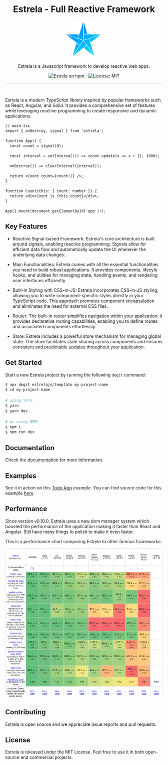 <h1 align="center">Estrela - Full Reactive Framework</h1>

<p align="center">
  <img src="images/logo.png" alt="estrela-logo" width="120px" height="120px"/>
  <br>
  <p align="center">Estrela is a Javascript framework to develop reactive web apps.</p>
</p>

<p align="center">
  <a href="https://www.npmjs.com/package/estrela">
    <img src="https://img.shields.io/npm/v/estrela?color=009DFF&label=NPM%20Package&logo=npm" alt="Estrela on npm" />
  </a>&nbsp;
  <a href="https://opensource.org/licenses/MIT" target="_new">
    <img src="https://img.shields.io/badge/License-MIT-yellow.svg" alt="License: MIT">
  </a>
</p>

<hr>
&nbsp;

Estrela is a modern TypeScript library inspired by popular frameworks such as React, Angular, and Solid. It provides a comprehensive set of features while leveraging reactive programming to create responsive and dynamic applications.

```tsx
// main.tsx
import { onDestroy, signal } from 'estrela';

function App() {
  const count = signal(0);

  const interval = setInterval(() => count.update(x => x + 1), 1000);

  onDestroy(() => clearInterval(interval));

  return <Count count={count()} />;
}

function Count(this: { count: number }) {
  return <div>Count is {this.count}</div>;
}

App().mount(document.getElementById('app')!);
```

## Key Features
- Reactive Signal-based Framework: Estrela's core architecture is built around signals, enabling reactive programming. Signals allow for efficient data flow and automatically update the UI whenever the underlying data changes.

- Main Functionalities: Estrela comes with all the essential functionalities you need to build robust applications. It provides components, lifecyle hooks, and utilities for managing state, handling events, and rendering user interfaces efficiently.

- Built-in Styling with CSS-in-JS: Estrela incorporates CSS-in-JS styling, allowing you to write component-specific styles directly in your TypeScript code. This approach promotes component encapsulation and eliminates the need for external CSS files.

- Router: The built-in router simplifies navigation within your application. It provides declarative routing capabilities, enabling you to define routes and associated components effortlessly.

- Store: Estrela includes a powerful store mechanism for managing global state. The store facilitates state sharing across components and ensures consistent and predictable updates throughout your application.

## Get Started

Start a new Estrela project by running the following `degit` command:

```bash
$ npx degit estrelajs/template my-project-name
$ cd my-project-name

# using Yarn:
$ yarn
$ yarn dev

# or using NPM:
$ npm i
$ npm run dev
```

## Documentation

Check the [documentation](https://estrelajs.github.io/) for more information.

## Examples

See it in action on this [Todo App](https://estrelajs.github.io/estrela/todo) example. You can find source code for this example [here](https://github.com/estrelajs/estrela/tree/main/packages/playground/src/todo).

## Performance

Since version v0.10.0, Estrela uses a new dom manager system which boosted the performance of the application making it faster than React and Angular. Still have many things to polish to make it even faster.

This is a performance chart comparing Estrela to other famous frameworks:

![Performance Chart](images/performance-chart.png)

## Contributing

Estrela is open source and we appreciate issue reports and pull requests.

## License

Estrela is released under the MIT License. Feel free to use it in both open-source and commercial projects.
